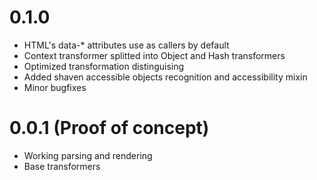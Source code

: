 # 0.1.0

* HTML's data-* attributes use as callers by default
* Context transformer splitted into Object and Hash transformers
* Optimized transformation distinguising
* Added shaven accessible objects recognition and accessibility mixin
* Minor bugfixes

# 0.0.1 (Proof of concept)

* Working parsing and rendering
* Base transformers
